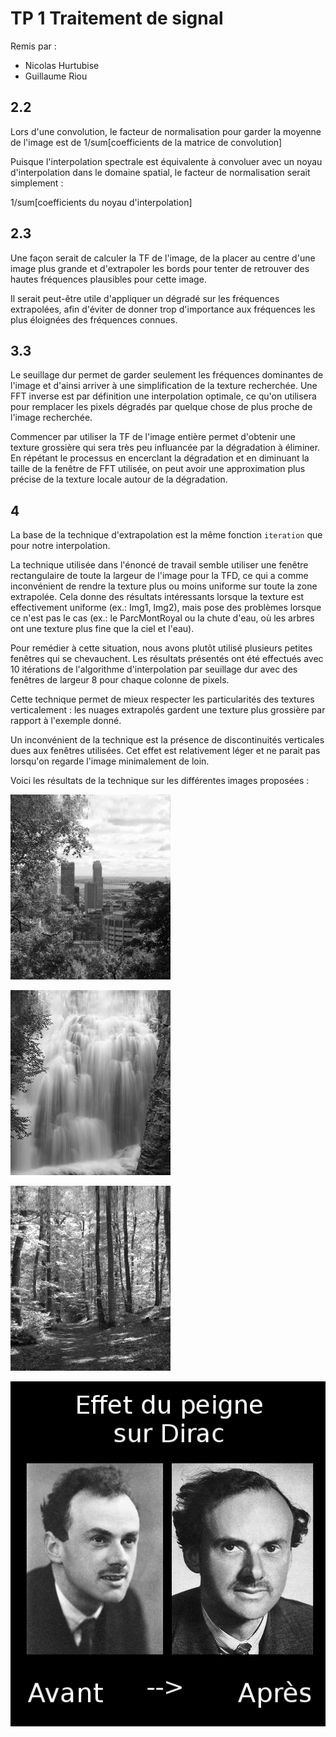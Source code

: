 # TP 1 Traitement de signal

Remis par :

* Nicolas Hurtubise
* Guillaume Riou


## 2.2

Lors d'une convolution, le facteur de normalisation pour garder la moyenne de l'image est de 1/sum[coefficients de la matrice de convolution]

Puisque l'interpolation spectrale est équivalente à convoluer avec un noyau d'interpolation dans le domaine spatial, le facteur de normalisation serait simplement :

1/sum[coefficients du noyau d'interpolation]


## 2.3

Une façon serait de calculer la TF de l'image, de la placer au centre d'une image plus grande et d'extrapoler les bords pour tenter de retrouver des hautes fréquences plausibles pour cette image.

Il serait peut-être utile d'appliquer un dégradé sur les fréquences extrapolées, afin d'éviter de donner trop d'importance aux fréquences les plus éloignées des fréquences connues.


## 3.3

Le seuillage dur permet de garder seulement les fréquences dominantes de l'image et d'ainsi arriver à une simplification de la texture recherchée. Une FFT inverse est par définition une interpolation optimale, ce qu'on utilisera pour remplacer les pixels dégradés par quelque chose de plus proche de l'image recherchée.

Commencer par utiliser la TF de l'image entière permet d'obtenir une texture grossière qui sera très peu influancée par la dégradation à éliminer. En répétant le processus en encerclant la dégradation et en diminuant la taille de la fenêtre de FFT utilisée, on peut avoir une approximation plus précise de la texture locale autour de la dégradation.

## 4

La base de la technique d'extrapolation est la même fonction `iteration` que pour notre interpolation.

La technique utilisée dans l'énoncé de travail semble utiliser une fenêtre rectangulaire de toute la largeur de l'image pour la TFD, ce qui a comme inconvénient de rendre la texture plus ou moins uniforme sur toute la zone extrapolée. Cela donne des résultats intéressants lorsque la texture est effectivement uniforme (ex.: Img1, Img2), mais pose des problèmes lorsque ce n'est pas le cas (ex.: le ParcMontRoyal ou la chute d'eau, où les arbres ont une texture plus fine que la ciel et l'eau).

Pour remédier à cette situation, nous avons plutôt utilisé plusieurs petites fenêtres qui se chevauchent. Les résultats présentés ont été effectués avec 10 itérations de l'algorithme d'interpolation par seuillage dur avec des fenêtres de largeur 8 pour chaque colonne de pixels.

Cette technique permet de mieux respecter les particularités des textures verticalement : les nuages extrapolés gardent une texture plus grossière par rapport à l'exemple donné.

Un inconvénient de la technique est la présence de discontinuités verticales dues aux fenêtres utilisées. Cet effet est relativement léger et ne parait pas lorsqu'on regarde l'image minimalement de loin.

Voici les résultats de la technique sur les différentes images proposées :

![Effet de l'extrapolation sur la photo du Mont-Royal : les feuilles gardent une texture fine tandis que les nuages gardent leur texture grossière](b.png)

![Effet de l'extrapolation sur la chute : même principe, les feuilles d'arbres extrapolées ont une texture plus fine que la chute extrapolée](a.png)

![Effet de l'extrapolation sur la forêt : le résultat obtenu est similaire à l'exemple de l'énoncé](c.png)

![Effet du peigne sur Dirac : SVP, ajoutez ça à la section Humour de votre site](dirac.png)
